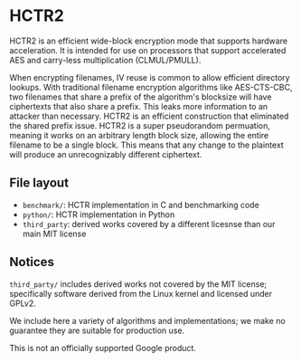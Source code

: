 # HCTR2

HCTR2 is an efficient wide-block encryption mode that supports hardware
acceleration. It is intended for use on processors that support accelerated
AES and carry-less multiplication (CLMUL/PMULL).

When encrypting filenames, IV reuse is common to allow efficient directory
lookups. With traditional filename encryption algorithms like AES-CTS-CBC, two
filenames that share a prefix of the algorithm's blocksize will have ciphertexts
that also share a prefix.  This leaks more information to an attacker than
necessary. HCTR2 is an efficient construction that eliminated the shared prefix
issue. HCTR2 is a super pseudorandom permuation, meaning it works on an
arbitrary length block size, allowing the entire filename to be a single block.
This means that any change to the plaintext will produce an unrecognizably
different ciphertext.

## File layout

 * `benchmark/`: HCTR implementation in C and benchmarking code
 * `python/`: HCTR implementation in Python
 * `third_party`: derived works covered by a different licesnse than our main MIT license

## Notices

`third_party/` includes derived works not covered by the MIT license;
specifically software derived from the Linux kernel and licensed under GPLv2.

We include here a variety of algorithms and implementations; we make no
guarantee they are suitable for production use.

This is not an officially supported Google product.
